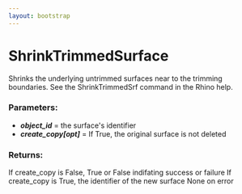 ```yaml
---
layout: bootstrap
---
```


# ShrinkTrimmedSurface

Shrinks the underlying untrimmed surfaces near to the trimming
        boundaries. See the ShrinkTrimmedSrf command in the Rhino help.
          

### Parameters:

- ***object_id*** = the surface's identifier
- ***create_copy[opt]*** = If True, the original surface is not deleted
        

### Returns:


If create_copy is False, True or False indifating success or failure
If create_copy is True, the identifier of the new surface
None on error
        


